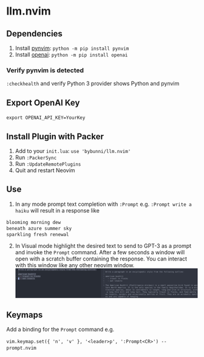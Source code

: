 # llm.nvim

## Dependencies
1. Install [pynvim](https://github.com/neovim/pynvim): `python -m pip install pynvim`
2. Install [openai](https://github.com/openai/openai-python): `python -m pip install openai`
### Verify pynvim is detected
`:checkhealth` and verify Python 3 provider shows Python and pynvim

## Export OpenAI Key
`export OPENAI_API_KEY=YourKey`

## Install Plugin with Packer
1. Add to your `init.lua`: `use 'bybunni/llm.nvim'`
2. Run `:PackerSync`
3. Run `:UpdateRemotePlugins`
4. Quit and restart Neovim

## Use
1. In any mode prompt text completion with `:Prompt` e.g. `:Prompt write a haiku` will
   result in a response like
```
blooming morning dew
beneath azure summer sky
sparkling fresh renewal
```
2. In Visual mode highlight the desired text to send to GPT-3 as a prompt and
   invoke the `Prompt` command. After a few seconds a window will open with a
   scratch buffer containing the response. You can interact with this window
   like any other neovim window.
![Screenshot](images/window.jpg)

## Keymaps
Add a binding for the `Prompt` command e.g.

`vim.keymap.set({ 'n', 'v' }, '<leader>p', ':Prompt<CR>') -- prompt.nvim`

